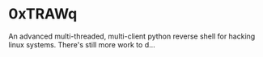 # 0xTRAWq
An advanced multi-threaded, multi-client python reverse shell for hacking linux systems. There's still more work to d…
